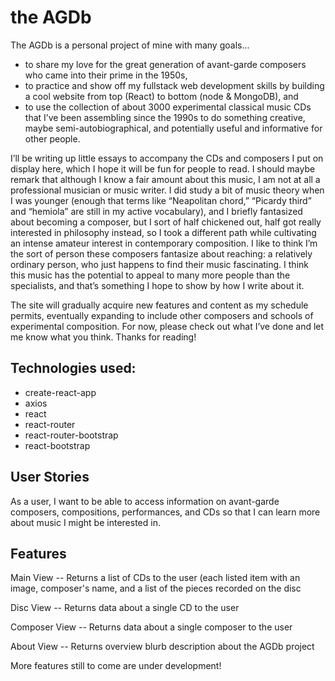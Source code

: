 # the AGDb

The AGDb is a personal project of mine with many goals...

* to share my love for the great generation of avant-garde composers who came into their prime in the 1950s,
* to practice and show off my fullstack web development skills by building a cool website from top (React) to bottom (node & MongoDB), and
* to use the collection of about 3000 experimental classical music CDs that I’ve been assembling since the 1990s to do something creative, maybe semi-autobiographical, and potentially useful and informative for other people.

I’ll be writing up little essays to accompany the CDs and composers I put on display here, which I hope it will be fun for people to read. I should maybe remark that although I know a fair amount about this music, I am not at all a professional musician or music writer. I did study a bit of music theory when I was younger (enough that terms like “Neapolitan chord,” “Picardy third” and “hemiola” are still in my active vocabulary), and I briefly fantasized about becoming a composer, but I sort of half chickened out, half got really interested in philosophy instead, so I took a different path while cultivating an intense amateur interest in contemporary composition. I like to think I’m the sort of person these composers fantasize about reaching: a relatively ordinary person, who just happens to find their music fascinating. I think this music has the potential to appeal to many more people than the specialists, and that’s something I hope to show by how I write about it.

The site will gradually acquire new features and content as my schedule permits, eventually expanding to include other composers and schools of experimental composition. For now, please check out what I’ve done and let me know what you think. Thanks for reading!

## Technologies used:
* create-react-app 
* axios 
* react
* react-router 
* react-router-bootstrap 
* react-bootstrap

## User Stories
As a user, I want to be able to access information on avant-garde composers, compositions, performances, and CDs so that I can learn more about music I might be interested in.

## Features
Main View -- Returns a list of CDs to the user (each listed item with an image, composer's name, and a list of the pieces recorded on the disc

Disc View -- Returns data about a single CD to the user

Composer View -- Returns data about a single composer to the user

About View -- Returns overview blurb description about the AGDb project

More features still to come are under development!
